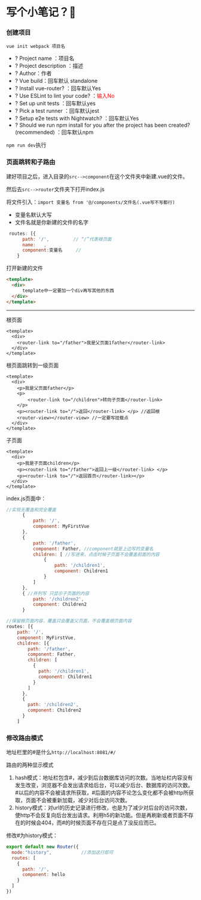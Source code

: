 # 写个小笔记？:slightly_smiling_face:

### 创建项目

`vue init webpack 项目名`

- ? Project name ：项目名
- ? Project description ：描述
- ? Author：作者
- ? Vue build：回车默认 standalone
- ? Install vue-router? ：回车默认Yes
- ? Use ESLint to lint your code? ：<font color=red>输入No</font>
- ? Set up unit tests ：回车默认yes
- ? Pick a test runner ：回车默认jest
- ? Setup e2e tests with Nightwatch? ：回车默认Yes
- ? Should we run npm install for you after the project has been created? (recommended) ：回车默认npm

`npm run dev`执行



### 页面跳转和子路由

建好项目之后，进入目录的`src-->component`在这个文件夹中新建.vue的文件。

然后去`src-->router`文件夹下打开index.js

将文件引入：`import 变量名 from '@/components/文件名(.vue写不写都行)`

- 变量名默认大写
- 文件名就是你新建的文件的名字

```javascript
 routes: [{
      path: '/',   		 // “/”代表根页面
	  name:   ,
      component:变量名		//
    }
```

打开新建的文件

```html
<template>
  <div>
      template中一定要加一个div再写其他的东西
  </div>
</template>
```

------

根页面

```vue
<template>
  <div>
    <router-link to="/father">我是父页面1father</router-link>
  </div>
</template>
```

根页面跳转到一级页面

```vue
<template>
  <div>
    <p>我是父页面father</p>
    <p>
        <router-link to="/children">转向子页面</router-link> 
    </p>
    <p><router-link to="/">返回</router-link> </p> //返回根
    <router-view></router-view> //一定要写挂载点
  </div>
</template>
```

子页面

```vue
<template>
  <div>
    <p>我是子页面children</p>
    <p><router-link to="/father">返回上一级</router-link> </p>
    <p><router-link to="/">返回首页</router-link></p>
  </div>
</template>
```

index.js页面中：

```js
//实现无覆盖和完全覆盖
      {
          path: '/',
          component: MyFirstVue
      },
      {
          path: '/father',
          component: Father, //component就是上边写的变量名
          children: [ //写进来，点击时候子页面不会覆盖前面的内容
              {
                  path: '/children1',
                  component: Children1
              }
          ]
      },
      { //并列写 只显示子页面的内容
          path: '/children2',
          component: Children2
      }
```

```js
//保留根页面内容，覆盖只会覆盖父页面，不会覆盖根页面内容
routes: [{
    path: '/',
    component: MyFirstVue,
    children: [{
        path: '/father',
        component: Father, 
        children: [ 
          {
            path: '/children1',
            component: Children1
          }
        ]
      },
      { 
        path: '/children2',
        component: Children2
      }
    ]
```

### 修改路由模式

地址栏里的#是什么`http://localhost:8081/#/`

路由的两种显示模式

1. hash模式：地址栏包含#，减少到后台数据库访问的次数。当地址栏内容没有发生改变，浏览器不会发出请求给后台，可以减少后台、数据库的访问次数。#以后的内容不会被请求所获取，#后面的内容不论怎么变化都不会被http所获取，页面不会被重新加载，减少对后台访问次数。
2. history模式：对url的历史记录进行修改，也是为了减少对后台的访问次数，使http不会反复向后台发出请求。利用h5的新功能。但是再刷新或者页面不存在的时候会404，而#的时候页面不存在只是点了没反应而已。

修改#为history模式：

```js
export default new Router({
  mode:"history",			//添加这行即可
  routes: [
    {
      path: '/',
      component: hello
    }
  ]
})
```

